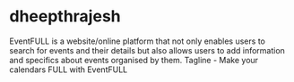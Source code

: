 # dheepthrajesh
EventFULL is a website/online platform that not only enables users to search for events and their details but also allows users to add information and specifics about events organised by them. 
Tagline - Make your calendars FULL with EventFULL
